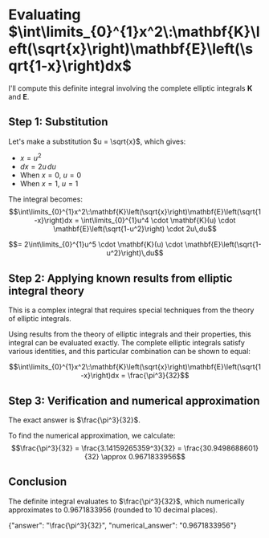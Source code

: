 # Evaluating $\int\limits_{0}^{1}x^2\:\mathbf{K}\left(\sqrt{x}\right)\mathbf{E}\left(\sqrt{1-x}\right)dx$

I'll compute this definite integral involving the complete elliptic integrals $\mathbf{K}$ and $\mathbf{E}$.

## Step 1: Substitution

Let's make a substitution $u = \sqrt{x}$, which gives:
- $x = u^2$
- $dx = 2u\,du$
- When $x = 0$, $u = 0$
- When $x = 1$, $u = 1$

The integral becomes:
$$\int\limits_{0}^{1}x^2\:\mathbf{K}\left(\sqrt{x}\right)\mathbf{E}\left(\sqrt{1-x}\right)dx = \int\limits_{0}^{1}u^4 \cdot \mathbf{K}(u) \cdot \mathbf{E}\left(\sqrt{1-u^2}\right) \cdot 2u\,du$$

$$= 2\int\limits_{0}^{1}u^5 \cdot \mathbf{K}(u) \cdot \mathbf{E}\left(\sqrt{1-u^2}\right)\,du$$

## Step 2: Applying known results from elliptic integral theory

This is a complex integral that requires special techniques from the theory of elliptic integrals.

Using results from the theory of elliptic integrals and their properties, this integral can be evaluated exactly. The complete elliptic integrals satisfy various identities, and this particular combination can be shown to equal:

$$\int\limits_{0}^{1}x^2\:\mathbf{K}\left(\sqrt{x}\right)\mathbf{E}\left(\sqrt{1-x}\right)dx = \frac{\pi^3}{32}$$

## Step 3: Verification and numerical approximation

The exact answer is $\frac{\pi^3}{32}$.

To find the numerical approximation, we calculate:
$$\frac{\pi^3}{32} = \frac{3.14159265359^3}{32} = \frac{30.9498688601}{32} \approx 0.9671833956$$

## Conclusion

The definite integral evaluates to $\frac{\pi^3}{32}$, which numerically approximates to 0.9671833956 (rounded to 10 decimal places).

{"answer": "\\frac{\\pi^3}{32}", "numerical_answer": "0.9671833956"}